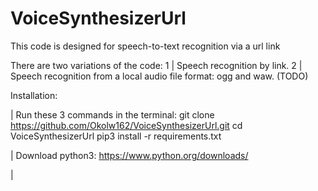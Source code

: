 # VoiceSynthesizerUrl
This code is designed for speech-to-text recognition via a url link

There are two variations of the code:
1 | Speech recognition by link.
2 | Speech recognition from a local audio file format: ogg and waw. (TODO)

Installation:

| Run these 3 commands in the terminal:
git clone https://github.com/Okolw162/VoiceSynthesizerUrl.git
cd VoiceSynthesizerUrl
pip3 install -r requirements.txt

| Download python3:
https://www.python.org/downloads/

| 

